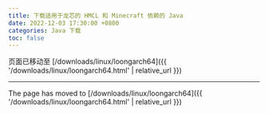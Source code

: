 ```yaml
---
title: 下载适用于龙芯的 HMCL 和 Minecraft 依赖的 Java
date: 2022-12-03 17:30:00 +0800
categories: Java 下载
toc: false
---
```


页面已移动至 [/downloads/linux/loongarch64]({{ '/downloads/linux/loongarch64.html' | relative_url }})

---

The page has moved to [/downloads/linux/loongarch64]({{ '/downloads/linux/loongarch64.html' | relative_url }})

<script>
    setTimeout(function() {
        window.location.href = "{{ '/downloads/linux/loongarch64.html' | relative_url  }}";
    }, 5000); // 等待 5 秒.
</script>
